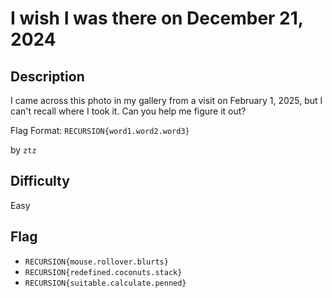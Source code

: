 # I wish I was there on December 21, 2024

## Description

I came across this photo in my gallery from a visit on February 1, 2025, but I can't recall where I took it. Can you help me figure it out?

Flag Format: `RECURSION{word1.word2.word3}`

by `ztz`

## Difficulty

Easy

## Flag

- `RECURSION{mouse.rollover.blurts}`
- `RECURSION{redefined.coconuts.stack}`
- `RECURSION{suitable.calculate.penned}`
